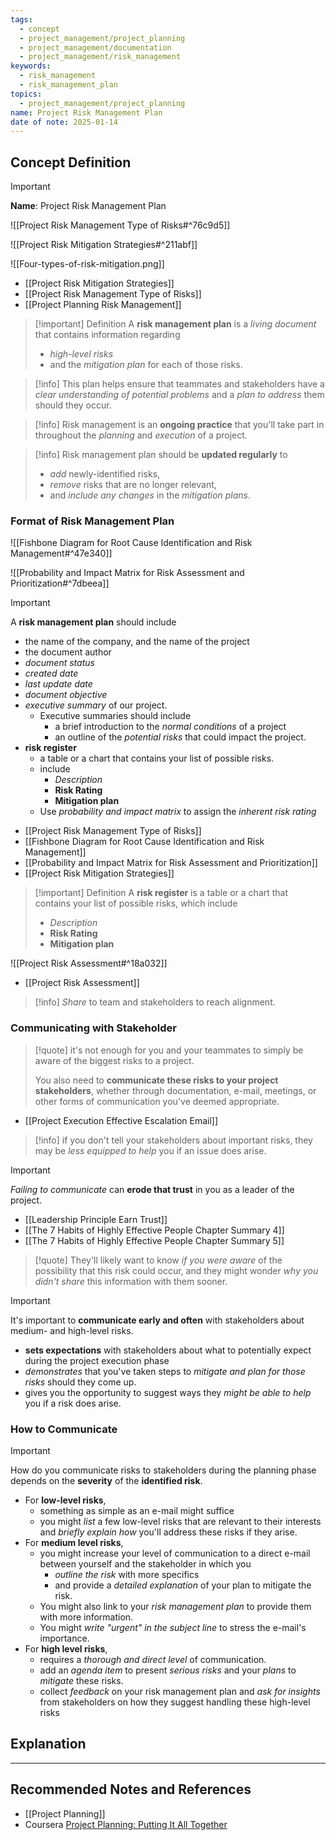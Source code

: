 ```yaml
---
tags:
  - concept
  - project_management/project_planning
  - project_management/documentation
  - project_management/risk_management
keywords:
  - risk_management
  - risk_management_plan
topics:
  - project_management/project_planning
name: Project Risk Management Plan
date of note: 2025-01-14
---
```


## Concept Definition

>[!important]
>**Name**: Project Risk Management Plan

![[Project Risk Management Type of Risks#^76c9d5]]

![[Project Risk Mitigation Strategies#^211abf]]

![[Four-types-of-risk-mitigation.png]]

- [[Project Risk Mitigation Strategies]]
- [[Project Risk Management Type of Risks]]
- [[Project Planning Risk Management]]

>[!important] Definition
>A **risk management plan** is a *living document* that contains information regarding
>-  *high-level risks* 
>- and the *mitigation plan* for each of those risks.

>[!info]
>This plan helps ensure that teammates and stakeholders have a *clear understanding of potential problems* and a *plan to address* them should they occur.

>[!info]
>Risk management is an **ongoing practice** that you'll take part in throughout the *planning* and *execution* of a project.

>[!info]
>Risk management plan should be **updated regularly** to 
>- *add* newly-identified risks, 
>- *remove* risks that are no longer relevant,
>- and *include any changes* in the *mitigation plans*.

### Format of Risk Management Plan

![[Fishbone Diagram for Root Cause Identification and Risk Management#^47e340]]

![[Probability and Impact Matrix for Risk Assessment and Prioritization#^7dbeea]]

>[!important]
>A **risk management plan** should include
>- the name of the company, and the name of the project
>- the document author
>- *document status*
>- *created date*
>- *last update date*
>- *document objective*
>- *executive summary* of our project.
>	- Executive summaries should include 
>		- a brief introduction to the *normal conditions* of a project
>		- an outline of the *potential risks* that could impact the project.
>- **risk register**
>	- a table or a chart that contains your list of possible risks.
>	- include 
>		- *Description*
>		- **Risk Rating**
>		- **Mitigation plan**
>	- Use *probability and impact matrix* to assign the *inherent risk rating*

- [[Project Risk Management Type of Risks]]
- [[Fishbone Diagram for Root Cause Identification and Risk Management]]
- [[Probability and Impact Matrix for Risk Assessment and Prioritization]]
- [[Project Risk Mitigation Strategies]]


>[!important] Definition
>A **risk register** is a table or a chart that contains your list of possible risks, which include 
>- *Description*
>- **Risk Rating**
>- **Mitigation plan**

![[Project Risk Assessment#^18a032]]

- [[Project Risk Assessment]]

>[!info]
>*Share* to team and stakeholders to reach alignment.

### Communicating with Stakeholder

>[!quote] 
> it's not enough for you and your teammates to simply be aware of the biggest risks to a project.
> 
> You also need to **communicate these risks to your project stakeholders**, whether through documentation, e-mail, meetings, or other forms of communication you've deemed appropriate.

- [[Project Execution Effective Escalation Email]]

>[!info]
>if you don't tell your stakeholders about important risks, they may be *less equipped to help* you if an issue does arise.

>[!important]
>*Failing to communicate* can **erode that trust** in you as a leader of the project.

- [[Leadership Principle Earn Trust]]
- [[The 7 Habits of Highly Effective People Chapter Summary 4]]
- [[The 7 Habits of Highly Effective People Chapter Summary 5]]

>[!quote]
>They'll likely want to know *if you were aware* of the possibility that this risk could occur, and they might wonder *why you didn't share* this information with them sooner.


>[!important]
>It's important to **communicate early and often** with stakeholders about medium- and high-level risks. 
>- **sets expectations** with stakeholders about what to potentially expect during the project execution phase 
>- *demonstrates* that you've taken steps to *mitigate and plan for those risks* should they come up.
>- gives you the opportunity to suggest ways they *might be able to help* you if a risk does arise.

### How to Communicate

>[!important]
>How do you communicate risks to stakeholders during the planning phase depends on the **severity** of the **identified risk**.
>- For **low-level risks**, 
>	- something as simple as an e-mail might suffice
>	- you might *list* a few low-level risks that are relevant to their interests and *briefly explain how* you'll address these risks if they arise.
>- For **medium level risks**,
>	- you might increase your level of communication to a direct e-mail between yourself and the stakeholder in which you 
>		- *outline the risk* with more specifics 
>		- and provide a *detailed explanation* of your plan to mitigate the risk.
>	- You might also link to your *risk management plan* to provide them with more information.
>	- You might *write "urgent" in the subject line* to stress the e-mail's importance.
>- For **high level risks**,
>	- requires a *thorough and direct level* of communication.
>	- add an *agenda item* to present *serious risks* and your *plans* to *mitigate* these risks.
>	- collect *feedback* on your risk management plan and *ask for insights* from stakeholders on how they suggest handling these high-level risks




## Explanation





-----------
##  Recommended Notes and References

- [[Project Planning]]
- Coursera [Project Planning: Putting It All Together](https://www.coursera.org/learn/project-planning-google/home/welcome)